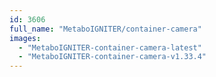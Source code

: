 ```yaml
---
id: 3606
full_name: "MetaboIGNITER/container-camera"
images: 
  - "MetaboIGNITER-container-camera-latest"
  - "MetaboIGNITER-container-camera-v1.33.4"
---
```

